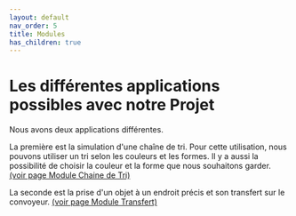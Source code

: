 ```yaml
---
layout: default
nav_order: 5
title: Modules
has_children: true
---
```


# Les différentes applications possibles avec notre Projet

Nous avons deux applications différentes. 

La première est la simulation d'une chaîne de tri. Pour cette utilisation, nous pouvons utiliser un tri selon les couleurs et les formes. Il y a aussi la possibilité de choisir la couleur et la forme que nous souhaitons garder. [(voir page Module Chaine de Tri)](chaineTri.md)

La seconde est la prise d'un objet à un endroit précis et son transfert sur le convoyeur. [(voir page Module Transfert)](transfert.md)